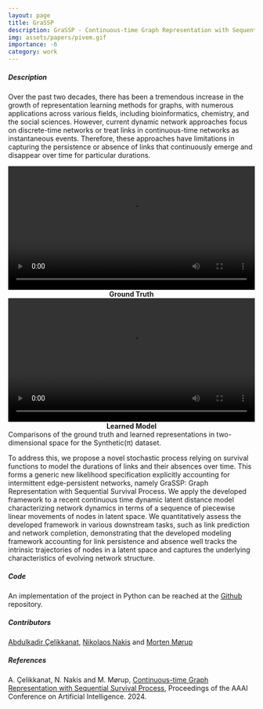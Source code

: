 ```yaml
---
layout: page
title: GraSSP
description: GraSSP - Continuous-time Graph Representation with Sequential Survival Process
img: assets/papers/pivem.gif
importance: -6
category: work
---
```


##### **Description**
Over the past two decades, there has been a tremendous increase in the growth of representation learning methods for graphs, with numerous applications across various fields, including bioinformatics, chemistry, and the social sciences. However, current dynamic network approaches focus on discrete-time networks or treat links in continuous-time networks as instantaneous events. Therefore, these approaches have limitations in capturing the persistence or absence of links that continuously emerge and disappear over time for particular durations. 

<div class="row">
    <div class="col-sm mt-5 mt-md-0">
        <video width="100%;" controls>
        <source src="../../assets/projects/grassp/synthetic_n=100_seed=16.mp4" type="video/mp4">
        Your browser does not support the video tag.
        </video>
        <div style="text-align:center; font-weight:bolder;">Ground Truth</div>
    </div>
    <div class="col-sm mt-5 mt-md-0">
        <video width="100%" controls>
        <source src="../../assets/projects/grassp/synthetic_n=100_seed=16_B=100_lambda=1e8_dim=2_epoch=300_spe=10_bs=100_lr=0.1_seed=10_anim_edge_alpha=0.15.mp4" type="video/mp4">
        Your browser does not support the video tag.
        </video>
        <div style="text-align:center; font-weight:bolder;">Learned Model</div>
    </div>
</div>
<div class="caption">
Comparisons of the ground truth and learned representations in two-dimensional space for the Synthetic(π) dataset.
</div>

To address this, we propose a novel stochastic process relying on survival functions to model the durations of links and their absences over time. This forms a generic new likelihood specification explicitly accounting for intermittent edge-persistent networks, namely GraSSP: Graph Representation with Sequential Survival Process. We apply the developed framework to a recent continuous time dynamic latent distance model characterizing network dynamics in terms of a sequence of piecewise linear movements of nodes in latent space. We quantitatively assess the developed framework in various downstream tasks, such as link prediction and network completion, demonstrating that the developed modeling framework accounting for link persistence and absence well tracks the intrinsic trajectories of nodes in a latent space and captures the underlying characteristics of evolving network structure.


##### **Code**
An implementation of the project in Python can be reached at the [Github](https://github.com/abdcelikkanat/grassp) repository.

##### **Contributors**
[Abdulkadir Çelikkanat](http://abdcelikkanat.github.io/), [Nikolaos Nakis](https://github.com/Nicknakis) and [Morten Mørup](http://www.mortenmorup.dk/)

[//]: # (---)
##### **References**
A. Çelikkanat, N. Nakis and M. Mørup, [Continuous-time Graph Representation with Sequential Survival Process](https://ojs.aaai.org/index.php/AAAI/article/view/28995), Proceedings of the AAAI Conference on Artificial Intelligence. 2024.